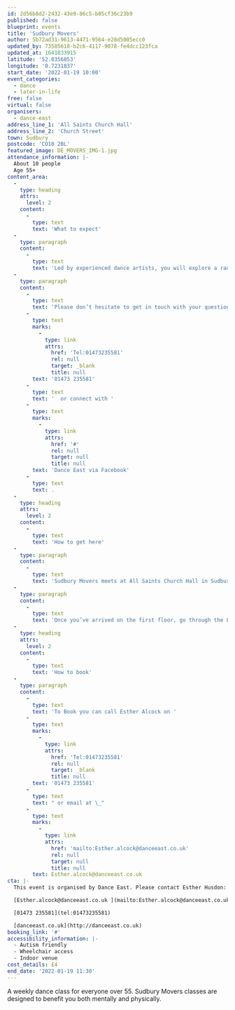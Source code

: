 ```yaml
---
id: 2d56b8d2-2432-43e9-86c5-b05cf36c23b9
published: false
blueprint: events
title: 'Sudbury Movers'
author: 5b72ad31-9613-4471-9564-e28d5005ecc0
updated_by: 73585618-b2c6-4117-9078-fe4dcc123fca
updated_at: 1641833915
latitude: '52.0356853'
longitude: '0.7231837'
start_date: '2022-01-19 10:00'
event_categories:
  - dance
  - later-in-life
free: false
virtual: false
organisers:
  - dance-east
address_line_1: 'All Saints Church Hall'
address_line_2: 'Church Street'
town: Sudbury
postcode: 'CO10 2BL'
featured_image: DE_MOVERS_IMG-1.jpg
attendance_information: |-
  About 10 people
  Age 55+
content_area:
  -
    type: heading
    attrs:
      level: 2
    content:
      -
        type: text
        text: 'What to expect'
  -
    type: paragraph
    content:
      -
        type: text
        text: 'Led by experienced dance artists, you will explore a range of taught and improvisational exercises to get your body moving, have a chance to socialise, and – most importantly – have fun!'
  -
    type: paragraph
    content:
      -
        type: text
        text: 'Please don’t hesitate to get in touch with your questions or concerns. You can call our organiser Esther Alcock on '
      -
        type: text
        marks:
          -
            type: link
            attrs:
              href: 'Tel:01473235581'
              rel: null
              target: _blank
              title: null
        text: '01473 235581'
      -
        type: text
        text: '  or connect with '
      -
        type: text
        marks:
          -
            type: link
            attrs:
              href: '#'
              rel: null
              target: null
              title: null
        text: 'Dance East via Facebook'
      -
        type: text
        text: .
  -
    type: heading
    attrs:
      level: 2
    content:
      -
        type: text
        text: 'How to get here'
  -
    type: paragraph
    content:
      -
        type: text
        text: 'Sudbury Movers meets at All Saints Church Hall in Sudbury. You can enter the church through the wooden double doors on Northgate Street or the sliding doors (disabled entrance) on Old Foundry Road.'
  -
    type: paragraph
    content:
      -
        type: text
        text: 'Once you’ve arrived on the first floor, go through the Lecture Hall door on the right-hand side of the staff desk.'
  -
    type: heading
    attrs:
      level: 2
    content:
      -
        type: text
        text: 'How to book'
  -
    type: paragraph
    content:
      -
        type: text
        text: 'To Book you can call Esther Alcock on '
      -
        type: text
        marks:
          -
            type: link
            attrs:
              href: 'Tel:01473235581'
              rel: null
              target: _blank
              title: null
        text: '01473 235581'
      -
        type: text
        text: " or email at \_"
      -
        type: text
        marks:
          -
            type: link
            attrs:
              href: 'mailto:Esther.alcock@danceeast.co.uk'
              rel: null
              target: null
              title: null
        text: Esther.alcock@danceeast.co.uk
cta: |-
  This event is organised by Dance East. Please contact Esther Husdon:

  [Esther.alcock@danceeast.co.uk ](mailto:Esther.alcock@danceeast.co.uk )

  [01473 235581](tel:01473235581)

  [danceeast.co.uk](http://danceeast.co.uk)
booking_link: '#'
accessibility_information: |-
  - Autism friendly
  - Wheelchair access
  - Indoor venue
cost_details: £4
end_date: '2022-01-19 11:30'
---
```

A weekly dance class for everyone over 55. Sudbury Movers classes are designed to benefit you both mentally and physically.